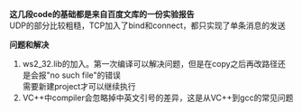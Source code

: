 **这几段code的基础都是来自百度文库的一份实验报告**  
UDP的部分比较粗糙，TCP加入了bind和connect，都只实现了单条消息的发送  

**问题和解决**  
1.   ws2_32.lib的加入。第一次编译可以解决问题，但是在copy之后再改路径还是会报"no such file"的错误  
需要新建project才可以继续执行  
1.   VC++中compiler会忽略掉中英文引号的差异，这是从VC++到gcc的常见问题
